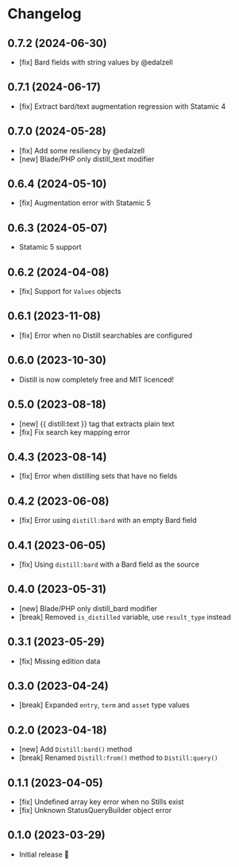 # Changelog

## 0.7.2 (2024-06-30)

- [fix] Bard fields with string values by @edalzell

## 0.7.1 (2024-06-17)

- [fix] Extract bard/text augmentation regression with Statamic 4

## 0.7.0 (2024-05-28)

- [fix] Add some resiliency by @edalzell
- [new] Blade/PHP only distill_text modifier

## 0.6.4 (2024-05-10)

- [fix] Augmentation error with Statamic 5

## 0.6.3 (2024-05-07)

- Statamic 5 support

## 0.6.2 (2024-04-08)

- [fix] Support for `Values` objects

## 0.6.1 (2023-11-08)

- [fix] Error when no Distill searchables are configured

## 0.6.0 (2023-10-30)

- Distill is now completely free and MIT licenced!

## 0.5.0 (2023-08-18)

- [new] {{ distill:text }} tag that extracts plain text
- [fix] Fix search key mapping error

## 0.4.3 (2023-08-14)

- [fix] Error when distilling sets that have no fields

## 0.4.2 (2023-06-08)

- [fix] Error using `distill:bard` with an empty Bard field

## 0.4.1 (2023-06-05)

- [fix] Using `distill:bard` with a Bard field as the source

## 0.4.0 (2023-05-31)

- [new] Blade/PHP only distill_bard modifier
- [break] Removed `is_distilled` variable, use `result_type` instead

## 0.3.1 (2023-05-29)

- [fix] Missing edition data

## 0.3.0 (2023-04-24)

- [break] Expanded `entry`, `term` and `asset` type values

## 0.2.0 (2023-04-18)

- [new] Add `Distill:bard()` method
- [break] Renamed `Distill:from()` method to `Distill:query()`

## 0.1.1 (2023-04-05)

- [fix] Undefined array key error when no Stills exist
- [fix] Unknown StatusQueryBuilder object error

## 0.1.0 (2023-03-29)

- Initial release 🚀
